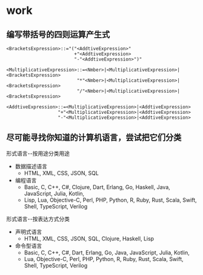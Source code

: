 # work

## 编写带括号的四则运算产生式

```
<BracketsExpression>::="("<AddtiveExpression>"
                         +"<AddtiveExpression>
                         "-"<AddtiveExpression>")"

<MultiplicativeExpression>::=<Nmber>|<MultiplicativeExpression>|<BracketsExpression>
                          "*"<Nmber>|<MultiplicativeExpression>|<BracketsExpression>
                          "/"<Nmber>|<MultiplicativeExpression>|<BracketsExpression>

<AddtiveExpression>::=<MultiplicativeExpression>|<AddtiveExpression>
                   "+"<MultiplicativeExpression>|<AddtiveExpression>
                   "-"<MultiplicativeExpression>|<AddtiveExpression>
```

## 尽可能寻找你知道的计算机语言，尝试把它们分类

形式语言--按用途分类用途
- 数据描述语言
    - HTML, XML, CSS, JSON, SQL
- 编程语言
    - Basic, C, C++, C#, Clojure, Dart, Erlang, Go, Haskell, Java, JavaScript, Julia, Kotlin,
    - Lisp, Lua, Objective-C, Perl, PHP, Python, R, Ruby, Rust, Scala, Swift, Shell, TypeScript, Verilog

形式语言--按表达方式分类
- 声明式语言
  - HTML, XML, CSS, JSON, SQL, Clojure, Haskell, Lisp
- 命令型语言
  - Basic, C, C++, C#, Dart, Erlang, Go, Java, JavaScript, Julia, Kotlin,
  - Lua, Objective-C, Perl, PHP, Python, R, Ruby, Rust, Scala, Swift, Shell, TypeScript, Verilog
